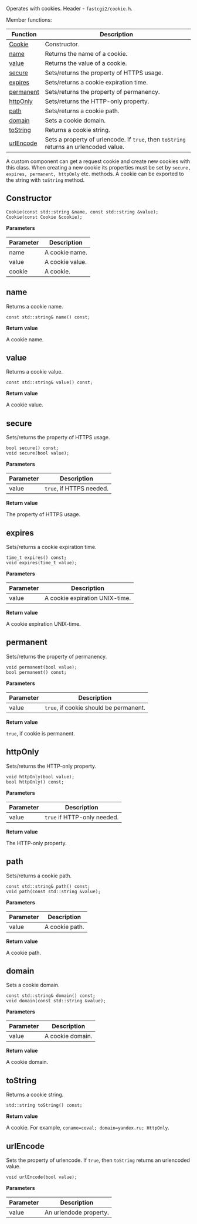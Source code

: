Operates with cookies. Header - `fastcgi2/cookie.h`.

Member functions:

|Function|Description|
|-----|--------|
|[Cookie](#-konstruktorklassa)|Constructor.|
|[name](#-name)|Returns the name of a cookie.|
|[value](#-value)|Returns the value of a cookie.|
|[secure](#-secure)|Sets/returns the property of HTTPS usage.|
|[expires](#-expires)|Sets/returns a cookie expiration time.|
|[permanent](#-permanent)|Sets/returns the property of permanency.|
|[httpOnly](#-httponly)|Sets/returns the HTTP-only property.|
|[path](#-path)|Sets/returns a cookie path.|
|[domain](#-domain)|Sets a cookie domain.|
|[toString](#-tostring)|Returns a cookie string.|
|[urlEncode](#-urlencode)|Sets a property of urlencode. If `true`, then `toString` returns an urlencoded value.|

A custom component can get a request cookie and create new cookies with this class. When creating a new cookie its properties must be set by `secure, expires, permanent, httpOnly` etc. methods.
A cookie can be exported to the string with `toString` method.

## <a id="metodkonstruktorklassa"/> Constructor

```
Cookie(const std::string &name, const std::string &value);
Cookie(const Cookie &cookie);
```

**Parameters**

|Parameter|Description|
|--------|--------|
|name|A cookie name.|
|value|A cookie value.|
|cookie|A cookie.|

## <a id="metodname"/> name
Returns a cookie name.

```
const std::string& name() const;
```

**Return value**

A cookie name.

## <a id="metodvalue"/> value
Returns a cookie value.

```
const std::string& value() const;
```
**Return value**

A cookie value.

## <a id="metodsecure"/> secure
Sets/returns the property of HTTPS usage.

```
bool secure() const;
void secure(bool value);
```

**Parameters**

|Parameter|Description|
|--------|--------|
|value|`true`, if HTTPS needed.|

**Return value**

The property of HTTPS usage.

## <a id="metodexpires"/> expires
Sets/returns a cookie expiration time.

```
time_t expires() const;
void expires(time_t value);
```

**Parameters**

|Parameter|Description|
|--------|--------|
|value|A cookie expiration UNIX-time.|

**Return value**

A cookie expiration UNIX-time.

## <a id="metodpermanent"/> permanent
Sets/returns the property of permanency.

```
void permanent(bool value);
bool permanent() const;
```

**Parameters**

|Parameter|Description|
|--------|--------|
|value|`true`, if cookie should be permanent.|

**Return value**

`true`, if cookie is permanent.

## <a id="metodhttponly"/> httpOnly
Sets/returns the HTTP-only property.

```
void httpOnly(bool value);
bool httpOnly() const;
```

**Parameters**

|Parameter|Description|
|--------|--------|
|value|`true` if HTTP-only needed.|

**Return value**

The HTTP-only property.

## <a id="metodpath"/> path
Sets/returns a cookie path.

```
const std::string& path() const;
void path(const std::string &value);
```

**Parameters**

|Parameter|Description|
|--------|--------|
|value|A cookie path.|

**Return value**

A cookie path.

## <a id="metoddomain"/> domain
Sets a cookie domain.

```
const std::string& domain() const;
void domain(const std::string &value);
```

**Parameters**

|Parameter|Description|
|--------|--------|
|value|A cookie domain.|

**Return value**

A cookie domain.

## <a id="metodtostring"/> toString
Returns a cookie string.

```
std::string toString() const;
```

**Return value**

A cookie. For example, `coname=coval; domain=yandex.ru; HttpOnly`.

## <a id="metodurlencode"/> urlEncode
Sets the property of urlencode. If `true`, then `toString` returns an urlencoded value.

```
void urlEncode(bool value);
```

**Parameters**

|Parameter|Description|
|--------|--------|
|value|An urlendode property.|
